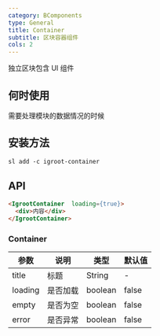 ```yaml
---
category: BComponents
type: General
title: Container
subtitle: 区块容器组件
cols: 2
---
```


独立区块包含 UI 组件

## 何时使用
需要处理模块的数据情况的时候

## 安装方法
```html
sl add -c igroot-container
```

## API

```html
<IgrootContainer  loading={true}>
  <div>内容</div>
</IgrootContainer>
```

### Container
| 参数 | 说明 | 类型 | 默认值 |
| --- | --- | --- | --- |
| title | 标题 | String | - |
| loading | 是否加载 | boolean | false |
| empty | 是否为空 | boolean | false |
| error | 是否异常 | boolean | false |



